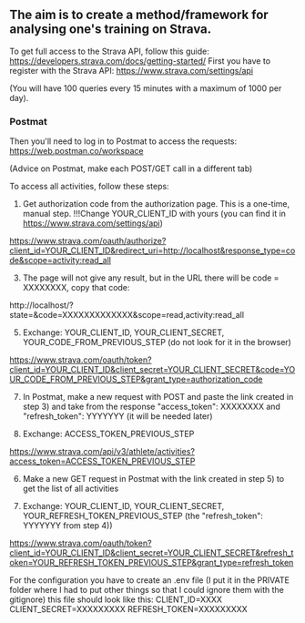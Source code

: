 ## The aim is to create a method/framework for analysing one's training on Strava.

To get full access to the Strava API, follow this guide:
https://developers.strava.com/docs/getting-started/
First you have to register with the Strava API:
https://www.strava.com/settings/api

(You will have 100 queries every 15 minutes with a maximum of 1000 per day).



### Postmat

Then you'll need to log in to Postmat to access the requests:
https://web.postman.co/workspace

(Advice on Postmat, make each POST/GET call in a different tab)

To access all activities, follow these steps:

1) Get authorization code from the authorization page. This is a one-time, manual step. !!!Change YOUR_CLIENT_ID with yours (you can find it in https://www.strava.com/settings/api)
   
https://www.strava.com/oauth/authorize?client_id=YOUR_CLIENT_ID&redirect_uri=http://localhost&response_type=code&scope=activity:read_all

3) The page will not give any result, but in the URL there will be code = XXXXXXXX, copy that code:
   
http://localhost/?state=&code=XXXXXXXXXXXXX&scope=read,activity:read_all

5) Exchange: YOUR_CLIENT_ID, YOUR_CLIENT_SECRET, YOUR_CODE_FROM_PREVIOUS_STEP (do not look for it in the browser)
   
https://www.strava.com/oauth/token?client_id=YOUR_CLIENT_ID&client_secret=YOUR_CLIENT_SECRET&code=YOUR_CODE_FROM_PREVIOUS_STEP&grant_type=authorization_code

7) In Postmat, make a new request with POST and paste the link created in step 3) and take from the response "access_token": XXXXXXXX and "refresh_token": YYYYYYY (it will be needed later)

8) Exchange: ACCESS_TOKEN_PREVIOUS_STEP

https://www.strava.com/api/v3/athlete/activities?access_token=ACCESS_TOKEN_PREVIOUS_STEP

6) Make a new GET request in Postmat with the link created in step 5) to get the list of all activities

7) Exchange: YOUR_CLIENT_ID, YOUR_CLIENT_SECRET, YOUR_REFRESH_TOKEN_PREVIOUS_STEP (the "refresh_token": YYYYYYY from step 4))

https://www.strava.com/oauth/token?client_id=YOUR_CLIENT_ID&client_secret=YOUR_CLIENT_SECRET&refresh_token=YOUR_REFRESH_TOKEN_PREVIOUS_STEP&grant_type=refresh_token







For the configuration you have to create an .env file (I put it in the PRIVATE folder where I had to put other things so that I could ignore them with the gitignore) this file should look like this:
CLIENT_ID=XXXX
CLIENT_SECRET=XXXXXXXXX
REFRESH_TOKEN=XXXXXXXXX
